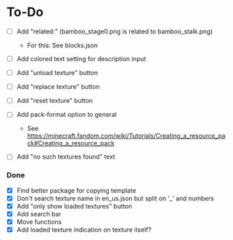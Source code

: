 # To-Do
- [ ] Add "related:" (bamboo_stage0.png is related to bamboo_stalk.png)
	- For this: See blocks.json
- [ ] Add colored text setting for description input
- [ ] Add "unload texture" button
- [ ] Add "replace texture" button
- [ ] Add "reset texture" button
- [ ] Add pack-format option to general
	- See https://minecraft.fandom.com/wiki/Tutorials/Creating_a_resource_pack#Creating_a_resource_pack
- [ ] Add "no such textures found" text


### Done
- [X] Find better package for copying template
- [X] Don't search texture name in en_us.json but split on '_' and numbers
- [X] Add "only show loaded textures" button
- [X] Add search bar
- [X] Move functions
- [X] Add loaded texture indication on texture itself?
